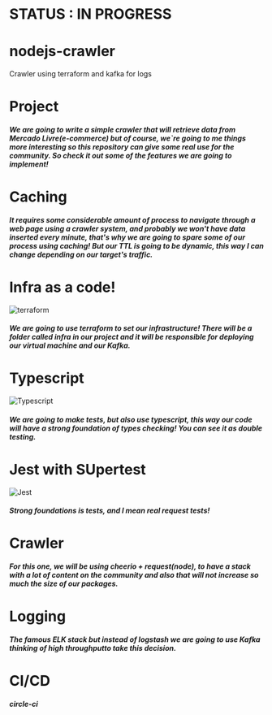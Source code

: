 # STATUS : IN PROGRESS

# nodejs-crawler
Crawler using terraform and kafka for logs

# Project
#####  We are going to write a simple crawler that will retrieve data from Mercado Livre(e-commerce) but of course, we`re going to me things more interesting so this repository can give some real use for the community. So check it out some of the features we are going to implement!

# Caching
##### It requires some considerable amount of process to navigate through a web page using a crawler system, and probably we won't have data inserted every minute, that's why we are going to spare some of our process using caching! But our TTL is going to be dynamic, this way I can change depending on our target's traffic.

# Infra as a code!
![terraform](https://miro.medium.com/max/472/1*rmwpOy4OtvgVz3yJvBetuQ.png)
##### We are going to use terraform to set our infrastructure! There will be a folder called infra in our project and it will be responsible for deploying our virtual machine and our Kafka.

# Typescript
![Typescript](https://rafaell-lycan.com/assets/images/posts/intro-typescript.png)
##### We are going to make tests, but also use typescript, this way our code will have a strong foundation of types checking! You can see it as double testing.

# Jest with SUpertest
![Jest](https://elo7.dev/images/cover/jest-testar-seu-codigo-javascript-nunca-foi-tao-facil.png)
##### Strong foundations is tests, and I mean real request tests!

# Crawler
##### For this one, we will be using cheerio + request(node), to have a stack with a lot of content on the community and also that will not increase so much the size of our packages.

# Logging

##### The famous ELK stack but instead of logstash we are going to use Kafka thinking of high throughputto take this decision.

# CI/CD

##### circle-ci

